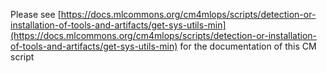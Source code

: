 Please see [https://docs.mlcommons.org/cm4mlops/scripts/detection-or-installation-of-tools-and-artifacts/get-sys-utils-min](https://docs.mlcommons.org/cm4mlops/scripts/detection-or-installation-of-tools-and-artifacts/get-sys-utils-min) for the documentation of this CM script

